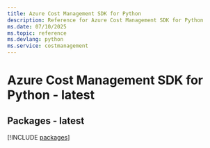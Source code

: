 ```yaml
---
title: Azure Cost Management SDK for Python
description: Reference for Azure Cost Management SDK for Python
ms.date: 07/10/2025
ms.topic: reference
ms.devlang: python
ms.service: costmanagement
---
```

# Azure Cost Management SDK for Python - latest
## Packages - latest
[!INCLUDE [packages](cost-management-index.md)]